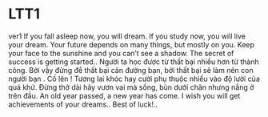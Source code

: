 # LTT1
ver1
If you fall asleep now, you will dream. If you study now, you will live your dream.
Your future depends on many things, but mostly on you.
Keep your face to the sunshine and you can’t see a shadow.
The secret of success is getting started..
Người ta học được từ thất bại nhiều hơn từ thành công. Bởi vậy đừng để thất bại cản đường bạn, bởi thất bại sẽ làm nên con người bạn .
Cố lên !
Tương lai khóc hay cười phụ thuộc nhiều vào độ lười của quá khứ.
Đừng thở dài hãy vươn vai mà sống, bùn dưới chân nhưng nắng ở trên đầu.
 An old year passed, a new year has come. I wish you will get achievements of your dreams..
 Best of luck!..

